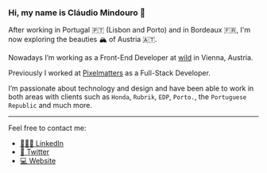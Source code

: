 ### Hi, my name is Cláudio Mindouro 👋

After working in Portugal 🇵🇹 (Lisbon and Porto) and in Bordeaux 🇫🇷, I'm now exploring the beauties 🏔 of Austria 🇦🇹.

Nowadays I’m working as a Front-End Developer at [wild](https://wild.as/) in Vienna, Austria.

Previously I worked at [Pixelmatters](https://www.pixelmatters.com/) as a Full-Stack Developer.

I’m passionate about technology and design and have been able to work in both areas with clients such as `Honda`, `Rubrik`, `EDP`, `Porto.`, the `Portuguese Republic` and much more.

---

Feel free to contact me:

- [👨🏻‍💼 LinkedIn](https://www.linkedin.com/in/claudiomindouro/)
- [🐥 Twitter](https://twitter.com/claudiomindouro)
- [💻 Website](https://www.mindouro.com/)

<!--
**claudiopedrom/claudiopedrom** is a ✨ _special_ ✨ repository because its `README.md` (this file) appears on your GitHub profile.

Here are some ideas to get you started:

- 🔭 I’m currently working on ...
- 🌱 I’m currently learning ...
- 👯 I’m looking to collaborate on ...
- 🤔 I’m looking for help with ...
- 💬 Ask me about ...
- 📫 How to reach me: ...
- 😄 Pronouns: ...
- ⚡ Fun fact: ...
-->
